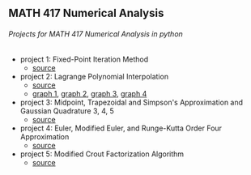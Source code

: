 ## MATH 417 Numerical Analysis
###### Projects for MATH 417 Numerical Analysis in python

* project 1: Fixed-Point Iteration Method
  * [source](project1.py)
* project 2: Lagrange Polynomial Interpolation
  * [source](project2.py)
  * [graph 1](test_p2_opt1.png), [graph 2](test_p2_opt2.png), [graph 3](test_p2_opt3.png), [graph 4](test_p2_opt4.png)
* project 3: Midpoint, Trapezoidal and Simpson's Approximation and Gaussian Quadrature 3, 4, 5
  * [source](project3.py)
* project 4: Euler, Modified Euler, and Runge-Kutta Order Four Approximation
  * [source](project4.py)
* project 5: Modified Crout Factorization Algorithm
  * [source](project5.py)
